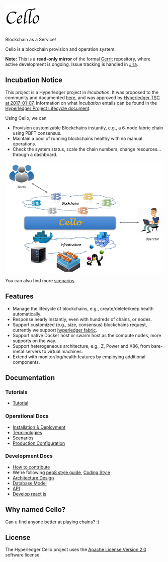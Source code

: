 ![Cello](docs/imgs/logo.png)

Blockchain as a Service!

Cello is a blockchain provision and operation system.

**Note:** This is a **read-only mirror** of the formal [Gerrit](https://gerrit.hyperledger.org/r/#/admin/projects/cello) repository,
where active development is ongoing. Issue tracking is handled in [Jira](https://jira.hyperledger.org/projects/CE/issues/).

## Incubation Notice

This project is a Hyperledger project in _Incubation_. It was proposed to the community and documented [here](https://docs.google.com/document/d/1E2i5GRqWsIag7KTxjQ_jQdDiWcuikv3KqXeuw7NaceM/edit), and was approved by [Hyperledger TSC at 2017-01-07](https://lists.hyperledger.org/pipermail/hyperledger-tsc/2017-January/000535.html). Information on what _Incubation_ entails can be found in the [Hyperledger Project Lifecycle document](https://goo.gl/4edNRc).


Using Cello, we can

* Provision customizable Blockchains instantly, e.g., a 6-node fabric chain using PBFT consensus.
* Maintain a pool of running blockchains healthy with no manual operations.
* Check the system status, scale the chain numbers, change resources... through a dashboard.

![Typical Scenario](docs/imgs/scenario.png)

You can also find more [scenarios](docs/scenario.md).

## Features

* Manage the lifecycle of blockchains, e.g., create/delete/keep health automatically.
* Response nearly instantly, even with hundreds of chains, or nodes.
* Support customized (e.g., size, consensus) blockchains request, currently we support [hyperledger fabric](https://github.com/hyperledger/fabric).
* Support native Docker host or swarm host as the compute nodes, more supports on the way.
* Support heterogeneous architecture, e.g., Z, Power and X86, from bare-metal servers to virtual machines.
* Extend with monitor/log/health features by employing additional components.

## Documentation

### Tutorials
* [Tutorial](docs/tutorial.md)

### Operational Docs
* [Installation & Deployment](docs/install.md)
* [Terminologies](docs/terminology.md)
* [Scenarios](docs/scenario.md)
* [Production Configuration](docs/production_config.md)

### Development Docs
* [How to contribute](docs/CONTRIBUTING.md)
* We're following [pep8 style guide](https://www.python.org/dev/peps/pep-0008/), [Coding Style](docs/code_style.md)
* [Architecture Design](docs/arch.md)
* [Database Model](docs/db.md)
* [API](api/restserver_v2.md)
* [Develop react js](docs/reactjs.md)

## Why named Cello?
Can u find anyone better at playing chains? :)

## License <a name="license"></a>
The Hyperledger Cello project uses the [Apache License Version 2.0](LICENSE) software license.
